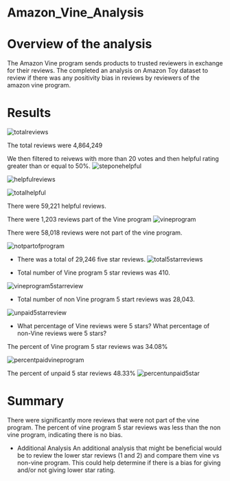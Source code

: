 # Amazon_Vine_Analysis

# Overview of the analysis

The Amazon Vine program sends products to trusted reviewers in exchange for their reviews. The completed an analysis on Amazon Toy dataset to review if there was any positivity bias in reviews by reviewers of the amazon vine program.

# Results

![totalreviews](https://user-images.githubusercontent.com/88061345/143718964-00a42332-45cd-4772-9131-60119f8857be.PNG)

The total reviews were 4,864,249

 
We then filtered to reivews with more than 20 votes and then helpful rating greater than or equal to 50%. 
![steponehelpful](https://user-images.githubusercontent.com/88061345/143719107-0288db75-404e-46d6-99b2-cc77281a1bf8.PNG)

![helpfulreviews](https://user-images.githubusercontent.com/88061345/143718969-73fb89dd-96be-4aa4-960c-6be0dbdb5381.PNG)

 ![totalhelpful](https://user-images.githubusercontent.com/88061345/143718977-deb25845-b603-4104-ac84-bb8d4c930de7.PNG)

There were 59,221 helpful reviews. 

 

There were 1,203 reviews part of the Vine program
![vineprogram](https://user-images.githubusercontent.com/88061345/143718981-b4636b86-c156-466b-a176-2cde17ceee68.PNG)

 


There were 58,018 reviews were not part of the vine program.

![notpartofprogram](https://user-images.githubusercontent.com/88061345/143718985-06cc2200-e416-4e88-bde7-bf84bb7c3311.PNG)




- There was a total of 29,246 five star reviews.
![total5starreviews](https://user-images.githubusercontent.com/88061345/143718994-c0d4e782-f2b3-4425-a105-77bb282a2303.PNG)



- Total number of Vine program 5 star reviews was 410.

![vineprogram5starreview](https://user-images.githubusercontent.com/88061345/143719004-3fc5bc6f-01e2-4d10-b044-c6a59d28923e.PNG)



- Total number of non Vine program 5 start reviews was 28,043.

 ![unpaid5starreview](https://user-images.githubusercontent.com/88061345/143719008-a7acac4f-3a79-4a34-b02e-50dfad1da390.PNG)





- What percentage of Vine reviews were 5 stars? What percentage of non-Vine reviews were 5 stars?



The percent of Vine program 5 star reviews was 34.08%
 
![percentpaidvineprogram](https://user-images.githubusercontent.com/88061345/143719023-e08165f5-9c59-446c-a152-287de0a0b97f.PNG)


The percent of unpaid 5 star reviews 48.33%
![percentunpaid5star](https://user-images.githubusercontent.com/88061345/143719041-85fbbed1-368e-4e2a-919c-0af6d88cf8db.PNG)


# Summary

There were significantly more reviews that were not part of the vine program. The percent of vine program 5 star reviews was less than the non vine program, indicating there is no bias. 

- Additional Analysis
An additional analysis that might be beneficial would be to review the lower star reviews (1 and 2) and compare them vine vs non-vine program. This could help determine if there is a bias for giving and/or not giving lower star rating. 

 


